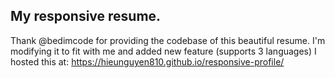 ## My responsive resume.
Thank @bedimcode for providing the codebase of this beautiful resume.
I'm modifying it to fit with me and added new feature (supports 3 languages)
I hosted this at: https://hieunguyen810.github.io/responsive-profile/